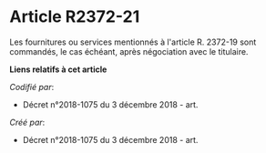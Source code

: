 # Article R2372-21

Les fournitures ou services mentionnés à l'article R. 2372-19 sont commandés, le cas échéant, après négociation avec le
titulaire.

**Liens relatifs à cet article**

_Codifié par_:

  - Décret n°2018-1075 du 3 décembre 2018 - art.

_Créé par_:

  - Décret n°2018-1075 du 3 décembre 2018 - art.
